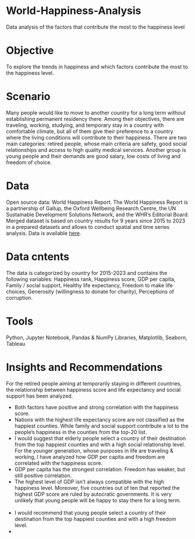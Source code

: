 # World-Happiness-Analysis
Data analysis of the factors that contribute the most to the happiness level
# Objective
To explore the trends in happiness and which factors contribute the most to the happiness level.
# Scenario
Many people would like to move to another country for a long term without establishing permanent residency there. Among their objectives, there are traveling, working, studying, and temporary stay in a country with comfortable climate, but all of them give their preference to a country where the living conditions will contribute to their happiness. 
There are two main categories: retired people, whose main criteria are safety, good social relationships and access to high quality medical services. Another group is young people and their demands are good salary, low costs of living and freedom of choice.  
# Data
Open source data: World Happiness Report.
The World Happiness Report is a partnership of Gallup, the Oxford Wellbeing Research Centre, the UN Sustainable Development Solutions Network, and the WHR’s Editorial Board.
Merged dataset is based on country results for 9 years since 2015 to 2023 in a prepared datasets and allows to conduct spatial and time series analysis.
Data is available [here](https://www.kaggle.com/datasets/unsdsn/world-happiness).
# Data cntents
The data is categorized by country for 2015-2023 and contains the following variables: Happiness rank, Happiness score, GDP per capita, Family / social support, Healthy life expectancy, Freedom to make life choices, Generosity (willingness to donate for charity), Perceptions of corruption.
# Tools
Python, Jupyter Notebook, Pandas & NumPy Libraries, Matplotlib, Seaborn, Tableau
# Insights and Recommendations
  For the retired people aiming at temporarily staying in different countries, the relationship between happiness score and life expectancy and social support has been analyzed. 
- Both factors have positive and strong correlation with the happiness score. 
- Nations with the highest life expectancy score are not classified as the happiest counties. While family and social support contribute a lot to the people’s happiness in the counties from the top-20 list. 
- I would suggest that elderly people select a country of their destination from the top happiest counties and with a high social relationship level. 
  For the younger generation, whose purposes in life are traveling & working, I have analyzed how GDP per capita and freedom are correlated with the happiness score. 
- GDP per capita has the strongest correlation. Freedom has weaker, but still positive correlation.   
- The highest level of GDP isn’t always compatible with the high happiness level. Moreover, five countries out of ten that reported the highest GDP score are ruled by autocratic governments. It is very unlikely that young people will be happy to stay there for a long term.          
- I would recommend that young people select a country of their destination from the top happiest counties and with a high freedom level.
- 

